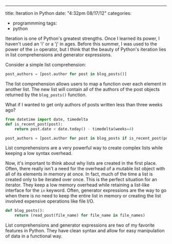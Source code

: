 ---
title: Iteration in Python
date: "4:32pm 08/17/12"
categories:
  - programmming
tags:
  - python

Iteration is one of Python's greatest strengths. Once I learned its power, I 
haven't used an 'i' or a 'j' in ages. Before this summer, I was used to the 
power of the `in` operator, but I think that the beauty of Python's iteration 
lies in list comprehensions and generator expressions.

Consider a simple list comprehension:

```python
post_authors = [post.author for post in blog_posts()]
```

The list comprehension allows users to map a function over each element in 
another list. The new list will contain all of the authors of the post objects 
returned by the `blog_posts()` function.

What if I wanted to get only authors of posts written less than three weeks 
ago?

```python
from datetime import date, timedelta
def is_recent_post(post):
    return post.date < date.today() - timedelta(weeks=4)

post_authors = [post.author for post in blog_posts if is_recent_post(post)]
```

List comprehensions are a very powerful way to create complex lists while 
keeping a low syntax overhead.

Now, it's important to think about why lists are created in the first place.  
Often, there really isn't a need for the overhead of a mutable list object with 
all of its elements in memory at once. In fact, much of the time a list is 
created only to be iterated over once. This is the perfect situation for an 
iterator.  They keep a low memory overhead while retaining a list-like 
interface for the `in` keyword. Often, generator expressions are the way to go 
when there is no need to keep the entire list in memory or creating the list 
involved expensive operations like file I/O.

```python
def blog_posts():
    return (read_post(file_name) for file_name in file_names)
```

List comprehensions and generator expressions are two of my favorite features 
in Python. They have clean syntax and allow for easy manipulation of data in a 
functional way.
